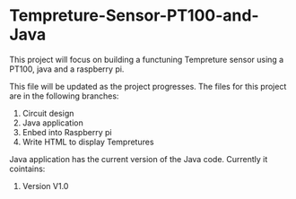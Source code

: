 # Tempreture-Sensor-PT100-and-Java
This project will focus on building a functuning Tempreture sensor using a PT100, java and a raspberry pi.

This file will be updated as the project progresses. The files for this project are in the following branches:

1. Circuit design 
2. Java application
3. Enbed into Raspberry pi
4. Write HTML to display Tempretures

Java application has the current version of the Java code. Currently it cointains:
1. Version V1.0
